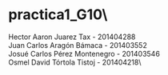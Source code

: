 # practica1_G10\
Hector Aaron Juarez Tax - 201404288\
Juan Carlos Aragón Bámaca - 201403552\
Josué Carlos Pérez Montenegro - 201403546\
Osmel David Tórtola Tistoj - 201404218\